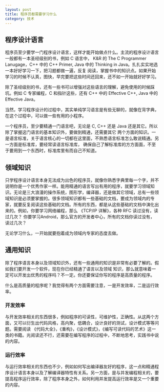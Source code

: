 ```yaml
---
layout: post
title: 程序员都需要学习什么
category: 技术
---
```


## 程序设计语言

程序员至少要学一门程序设计语言，这样才能开始做点什么。主流的程序设计语言一般都有一本圣经级别的书，例如 C 语言中， K&R 的 
The C Programmer Lanugage，C++ 中的 C++ Primer, Java 中的 Thinking in Java。扎扎实实地选一本好好学习一下，把习题都做一遍，反复
阅读，掌握书中的知识点。如果开始学习的时候不认真，图快，早完要把这些时间还回来，还不如一开始就好好学习。

除了圣经级别的书，还有一些书可以增强对这些语言的理解，避免使用的时候踩坑。例如 C 专家编程，C 和指针这些，还有 C++ 中的 
Effective C++, Java 中的 Effective Java。

当然，学习程序设计的过程中，其实单纯学习语言是有些无聊的，就像在背字典，在这个过程中，可以做一些有用的小程序。

一个程序员，至少要精通一门语言吧，无论是 C, C++ 还是 Java 还是其它。所以除了掌握这门语言的基本知识外，要做到精通，还需要其它
两个方面的知识。一是语言标准，关于语言核心的一切都在这里面，不熟悉语言标准怎么敢说精通。另一方面是标准库，要经常读语言标准库，
确保自己了解标准库的方方面面，不至于要用到一个东西时，标准库里有而自己不知道。

## 领域知识

只学程序设计语言本身无法成为出色的程序员，就像你熟悉字典里每一个字，并不说明你是一个优秀作家一样。能用精通的语言写出有用的程序，就要学习领域知识。无论是三大浪漫的操作系统，图形学，编译器，还是做其它领域，总有一些领域知识是必须要掌握的。很多领域知识都有一些基础的文档，要成为领域内的专家，就要反复阅读这些基础的文档。所有的东西，都是从这些基础的文档中演化出来的。例如，你要学习网络编程，那么 《TCP/IP 详解》，各种 RFC 读过没有，读过几次？ 你要学习Android，那么官方的开发者中心，所有的文档你读过没有， 读过几次？ 

无论学习什么，一开始就要抱着成为领域内专家的态度去做。

## 通用知识

除了程序语言本身以及领域知识外，还有一些通用的知识是非常有必要了解的。假如我们要开发一个软件，现在你已经精通了语言以及领域
知识，那么就意味着一定可以开发出优秀的程序吗？不一定。你还要保证你写的程序是高质量的程序。

什么是高质量的程序呢？我觉得有两个方面需要注意，一是开发效率，二是运行效率。

### 开发效率
与开发效率相关的东西很多，例如程序的可读性，可维护性，正确性。从这两个方面，又可以衍生出代码风格，高内聚，低耦合，设计良好的测试，设计模式等等问题。需要阅读 《代码大全》，《重构》，《设计模式》，《编写可读代码的艺术》这一类的书籍。光阅读还不行，还需要在编写程序的过程中，不断地思考，实践书中说的内容。

### 运行效率
与运行效率相关的东西也不少，例如如何写出编译器友好的程序，这一点和精通程序设计语言本身以及了解编译器特性有关系。另一方面，是与并发编程相关的，要提高程序运行效率，除了程序本身之外，如何利用并发提高运行效率是又一个重要的内容。
